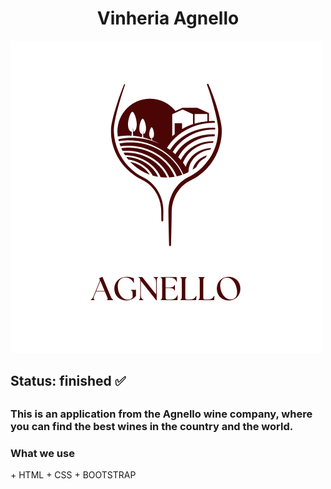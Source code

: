 <h1 align="center">Vinheria Agnello</h1>
<img src="./Checkpoint 01/Imagens/Logo.png"/>
<h2>Status: finished ✅<h2/>
<h3>This is an application from the Agnello wine company, where you can find the best wines in the country and the world.<h3/>
<h3>What we use</h3>
+ HTML
+ CSS
+ BOOTSTRAP


